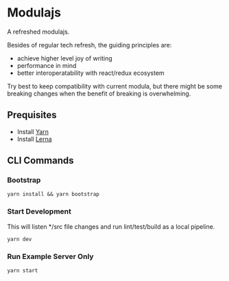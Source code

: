 # Modulajs

A refreshed modulajs.

Besides of regular tech refresh, the guiding principles are:

- achieve higher level joy of writing
- performance in mind
- better interoperatability with react/redux ecosystem

Try best to keep compatibility with current modula, but there might be some breaking changes when the benefit of breaking is overwhelming.

## Prequisites

- Install [Yarn](https://yarnpkg.com/en/)
- Install [Lerna](https://github.com/lerna/lerna)

## CLI Commands

### Bootstrap

`yarn install && yarn bootstrap`

### Start Development

This will listen */src file changes and run lint/test/build as a local pipeline.

`yarn dev`

### Run Example Server Only

`yarn start`
